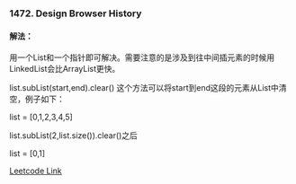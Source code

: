 ### 1472. Design Browser History
  
#### 解法：
用一个List和一个指针即可解决。需要注意的是涉及到往中间插元素的时候用LinkedList会比ArrayList更快。  
  
list.subList(start,end).clear() 这个方法可以将start到end这段的元素从List中清空，例子如下：  
  
list = [0,1,2,3,4,5]  
  
list.subList(2,list.size()).clear()之后  
  
list = [0,1]  
  
  
[Leetcode Link](https://leetcode.com/problems/design-browser-history/)